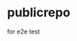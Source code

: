 # publicrepo
for e2e test















































































































































































































































































































































































































































































































































































